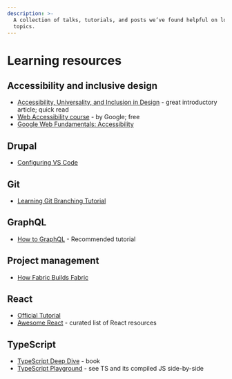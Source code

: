 ```yaml
---
description: >-
  A collection of talks, tutorials, and posts we’ve found helpful on lots of
  topics.
---
```


# Learning resources

## Accessibility and inclusive design

* [Accessibility, Universality, and Inclusion in Design](https://theblog.adobe.com/different-breaking-accessibility-universality-inclusion-design/) - great introductory article; quick read
* [Web Accessibility course](https://www.udacity.com/course/web-accessibility--ud891) - by Google; free
* [Google Web Fundamentals: Accessibility](https://developers.google.com/web/fundamentals/accessibility/)

## Drupal

* [Configuring VS Code](https://www.drupal.org/docs/develop/development-tools/configuring-visual-studio-code)

## Git

* [Learning Git Branching Tutorial](https://learngitbranching.js.org/)

## GraphQL

* [How to GraphQL](https://www.howtographql.com/) - Recommended tutorial

## Project management

* [How Fabric Builds Fabric](https://www.youtube.com/watch?v=KIS4ySxWQgU)

## React

* [Official Tutorial](https://reactjs.org/tutorial/tutorial.html)
* [Awesome React](https://github.com/enaqx/awesome-react) - curated list of React resources

## TypeScript

* [TypeScript Deep Dive](https://basarat.gitbooks.io/typescript/) - book
* [TypeScript Playground](https://www.typescriptlang.org/play/) - see TS and its compiled JS side-by-side





